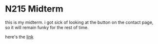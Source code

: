 # N215 Midterm

this is my midterm. i got sick of looking at the button on the contact page, so it will remain funky for the rest of time. 

here's the [link](https://in-info-web4.informatics.iupui.edu/~ramimarc/n215midterm/)